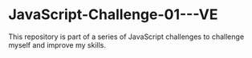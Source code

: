 # JavaScript-Challenge-01---VE
This repository is part of a series of JavaScript challenges to challenge myself and improve my skills. 
